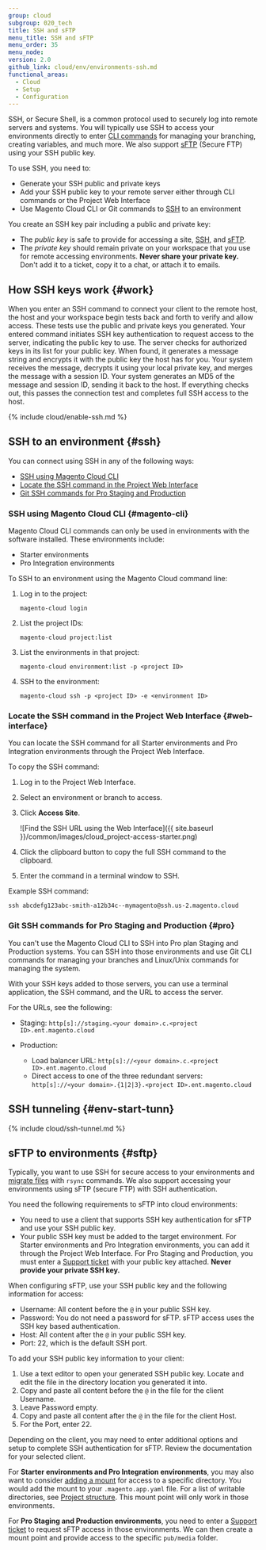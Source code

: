 ```yaml
---
group: cloud
subgroup: 020_tech
title: SSH and sFTP
menu_title: SSH and sFTP
menu_order: 35
menu_node:
version: 2.0
github_link: cloud/env/environments-ssh.md
functional_areas:
  - Cloud
  - Setup
  - Configuration
---
```


SSH, or Secure Shell, is a common protocol used to securely log into remote servers and systems. You will typically use SSH to access your environments directly to enter [CLI commands]({{page.baseurl}}/cloud/reference/cli-ref-topic.html) for managing your branching, creating variables, and much more. We also support [sFTP](#sftp) (Secure FTP) using your SSH public key.

To use SSH, you need to:

* Generate your SSH public and private keys
* Add your SSH public key to your remote server either through CLI commands or the Project Web Interface
* Use Magento Cloud CLI or Git commands to [SSH](#ssh) to an environment

You create an SSH key pair including a public and private key:

* The _public key_ is safe to provide for accessing a site, [SSH](#ssh), and [sFTP](#sftp).
* The _private key_ should remain private on your workspace that you use for remote accessing environments. **Never share your private key.** Don't add it to a ticket, copy it to a chat, or attach it to emails.

## How SSH keys work {#work}
When you enter an SSH command to connect your client to the remote host, the host and your workspace begin tests back and forth to verify and allow access. These tests use the public and private keys you generated. Your entered command initiates SSH key authentication to request access to the server, indicating the public key to use. The server checks for authorized keys in its list for your public key. When found, it generates a message string and encrypts it with the public key the host has for you. Your system receives the message, decrypts it using your local private key, and merges the message with a session ID. Your system generates an MD5 of the message and session ID, sending it back to the host. If everything checks out, this passes the connection test and completes full SSH access to the host.

{% include cloud/enable-ssh.md %}

## SSH to an environment {#ssh}
You can connect using SSH in any of the following ways:

* [SSH using Magento Cloud CLI](#magento-cli)
* [Locate the SSH command in the Project Web Interface](#web-interface)
* [Git SSH commands for Pro Staging and Production](#pro)

### SSH using Magento Cloud CLI {#magento-cli}
Magento Cloud CLI commands can only be used in environments with the software installed. These environments include:

* Starter environments
* Pro Integration environments

To SSH to an environment using the Magento Cloud command line:

1.	Log in to the project:

		magento-cloud login
2.	List the project IDs:

		magento-cloud project:list
3.	List the environments in that project:

		magento-cloud environment:list -p <project ID>
3.	SSH to the environment:

		magento-cloud ssh -p <project ID> -e <environment ID>

### Locate the SSH command in the Project Web Interface {#web-interface}
You can locate the SSH command for all Starter environments and Pro Integration environments through the Project Web Interface.

To copy the SSH command:

1.	Log in to the Project Web Interface.
2.	Select an environment or branch to access.
3.	Click **Access Site**.

	![Find the SSH URL using the Web Interface]({{ site.baseurl }}/common/images/cloud_project-access-starter.png)

4.	Click the clipboard button to copy the full SSH command to the clipboard.
5.	Enter the command in a terminal window to SSH.

Example SSH command:

	ssh abcdefg123abc-smith-a12b34c--mymagento@ssh.us-2.magento.cloud

### Git SSH commands for Pro Staging and Production {#pro}
You can't use the Magento Cloud CLI to SSH into Pro plan Staging and Production systems. You can SSH into those environments and use Git CLI commands for managing your branches and Linux/Unix commands for managing the system.

With your SSH keys added to those servers, you can use a terminal application, the SSH command, and the URL to access the server.

For the URLs, see the following:

*	Staging: `http[s]://staging.<your domain>.c.<project ID>.ent.magento.cloud`
*	Production:

	*	Load balancer URL: `http[s]://<your domain>.c.<project ID>.ent.magento.cloud`
	*	Direct access to one of the three redundant servers: `http[s]://<your domain>.{1|2|3}.<project ID>.ent.magento.cloud`

## SSH tunneling {#env-start-tunn}

{% include cloud/ssh-tunnel.md %}

## sFTP to environments {#sftp}
Typically, you want to use SSH for secure access to your environments and [migrate files]({{page.baseurl}}/cloud/live/stage-prod-migrate.html) with `rsync` commands. We also support accessing your environments using sFTP (secure FTP) with SSH authentication.

You need the following requirements to sFTP into cloud environments:

* You need to use a client that supports SSH key authentication for sFTP and use your SSH public key.
* Your public SSH key must be added to the target environment. For Starter environments and Pro Integration environments, you can add it through the Project Web Interface. For Pro Staging and Production, you must enter a [Support ticket]({{page.baseurl}}/cloud/trouble/trouble.html) with your public key attached. **Never provide your private SSH key.**


When configuring sFTP, use your SSH public key and the following information for access:

* Username: All content before the `@` in your public SSH key.
* Password: You do not need a password for sFTP. sFTP access uses the SSH key based authentication.
* Host: All content after the `@` in your public SSH key.
* Port: 22, which is the default SSH port.

To add your SSH public key information to your client:

1. Use a text editor to open your generated SSH public key. Locate and edit the file in the directory location you generated it into.
2. Copy and paste all content before the `@` in the file for the client Username.
3. Leave Password empty.
4. Copy and paste all content after the `@` in the file for the client Host.
5. For the Port, enter 22.

Depending on the client, you may need to enter additional options and setup to complete SSH authentication for sFTP. Review the documentation for your selected client.

For **Starter environments and Pro Integration environments**, you may also want to consider [adding a mount]({{page.baseurl}}/cloud/project/project-conf-files_magento-app.html#mounts) for access to a specific directory. You would add the mount to your `.magento.app.yaml` file. For a list of writable directories, see [Project structure]({{page.baseurl}}/cloud/project/project-start.html). This mount point will only work in those environments.

For **Pro Staging and Production environments**, you need to enter a [Support ticket]({{page.baseurl}}/cloud/trouble/trouble.html) to request sFTP access in those environments. We can then create a mount point and provide access to the specific `pub/media` folder.
